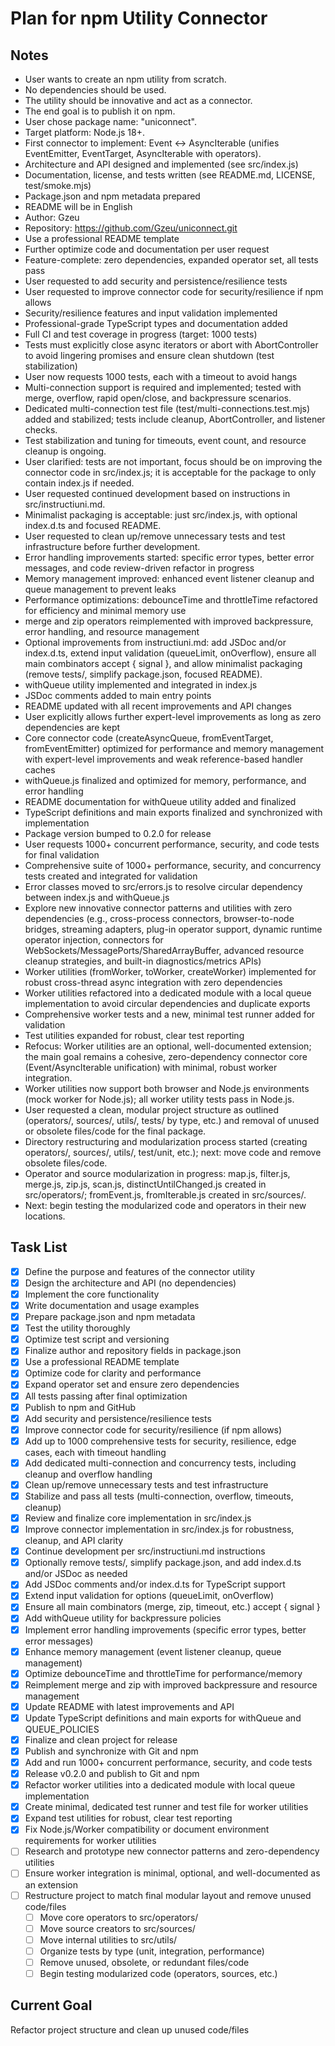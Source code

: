 # Plan for npm Utility Connector

## Notes
- User wants to create an npm utility from scratch.
- No dependencies should be used.
- The utility should be innovative and act as a connector.
- The end goal is to publish it on npm.
- User chose package name: "uniconnect".
- Target platform: Node.js 18+.
- First connector to implement: Event ↔ AsyncIterable (unifies EventEmitter, EventTarget, AsyncIterable with operators).
- Architecture and API designed and implemented (see src/index.js)
- Documentation, license, and tests written (see README.md, LICENSE, test/smoke.mjs)
- Package.json and npm metadata prepared
- README will be in English
- Author: Gzeu
- Repository: https://github.com/Gzeu/uniconnect.git
- Use a professional README template
- Further optimize code and documentation per user request
- Feature-complete: zero dependencies, expanded operator set, all tests pass
- User requested to add security and persistence/resilience tests
- User requested to improve connector code for security/resilience if npm allows
- Security/resilience features and input validation implemented
- Professional-grade TypeScript types and documentation added
- Full CI and test coverage in progress (target: 1000 tests)
- Tests must explicitly close async iterators or abort with AbortController to avoid lingering promises and ensure clean shutdown (test stabilization)
- User now requests 1000 tests, each with a timeout to avoid hangs
- Multi-connection support is required and implemented; tested with merge, overflow, rapid open/close, and backpressure scenarios.
- Dedicated multi-connection test file (test/multi-connections.test.mjs) added and stabilized; tests include cleanup, AbortController, and listener checks.
- Test stabilization and tuning for timeouts, event count, and resource cleanup is ongoing.
- User clarified: tests are not important, focus should be on improving the connector code in src/index.js; it is acceptable for the package to only contain index.js if needed.
- User requested continued development based on instructions in src/instructiuni.md.
- Minimalist packaging is acceptable: just src/index.js, with optional index.d.ts and focused README.
- User requested to clean up/remove unnecessary tests and test infrastructure before further development.
- Error handling improvements started: specific error types, better error messages, and code review-driven refactor in progress
- Memory management improved: enhanced event listener cleanup and queue management to prevent leaks
- Performance optimizations: debounceTime and throttleTime refactored for efficiency and minimal memory use
- merge and zip operators reimplemented with improved backpressure, error handling, and resource management
- Optional improvements from instructiuni.md: add JSDoc and/or index.d.ts, extend input validation (queueLimit, onOverflow), ensure all main combinators accept { signal }, and allow minimalist packaging (remove tests/, simplify package.json, focused README).
- withQueue utility implemented and integrated in index.js
- JSDoc comments added to main entry points
- README updated with all recent improvements and API changes
- User explicitly allows further expert-level improvements as long as zero dependencies are kept
- Core connector code (createAsyncQueue, fromEventTarget, fromEventEmitter) optimized for performance and memory management with expert-level improvements and weak reference-based handler caches
- withQueue.js finalized and optimized for memory, performance, and error handling
- README documentation for withQueue utility added and finalized
- TypeScript definitions and main exports finalized and synchronized with implementation
- Package version bumped to 0.2.0 for release
- User requests 1000+ concurrent performance, security, and code tests for final validation
- Comprehensive suite of 1000+ performance, security, and concurrency tests created and integrated for validation
- Error classes moved to src/errors.js to resolve circular dependency between index.js and withQueue.js
- Explore new innovative connector patterns and utilities with zero dependencies (e.g., cross-process connectors, browser-to-node bridges, streaming adapters, plug-in operator support, dynamic runtime operator injection, connectors for WebSockets/MessagePorts/SharedArrayBuffer, advanced resource cleanup strategies, and built-in diagnostics/metrics APIs)
- Worker utilities (fromWorker, toWorker, createWorker) implemented for robust cross-thread async integration with zero dependencies
- Worker utilities refactored into a dedicated module with a local queue implementation to avoid circular dependencies and duplicate exports
- Comprehensive worker tests and a new, minimal test runner added for validation
- Test utilities expanded for robust, clear test reporting
- Refocus: Worker utilities are an optional, well-documented extension; the main goal remains a cohesive, zero-dependency connector core (Event/AsyncIterable unification) with minimal, robust worker integration.
- Worker utilities now support both browser and Node.js environments (mock worker for Node.js); all worker utility tests pass in Node.js.
- User requested a clean, modular project structure as outlined (operators/, sources/, utils/, tests/ by type, etc.) and removal of unused or obsolete files/code for the final package.
- Directory restructuring and modularization process started (creating operators/, sources/, utils/, test/unit, etc.); next: move code and remove obsolete files/code.
- Operator and source modularization in progress: map.js, filter.js, merge.js, zip.js, scan.js, distinctUntilChanged.js created in src/operators/; fromEvent.js, fromIterable.js created in src/sources/.
- Next: begin testing the modularized code and operators in their new locations.

## Task List
- [x] Define the purpose and features of the connector utility
- [x] Design the architecture and API (no dependencies)
- [x] Implement the core functionality
- [x] Write documentation and usage examples
- [x] Prepare package.json and npm metadata
- [x] Test the utility thoroughly
- [x] Optimize test script and versioning
- [x] Finalize author and repository fields in package.json
- [x] Use a professional README template
- [x] Optimize code for clarity and performance
- [x] Expand operator set and ensure zero dependencies
- [x] All tests passing after final optimization
- [x] Publish to npm and GitHub
- [x] Add security and persistence/resilience tests
- [x] Improve connector code for security/resilience (if npm allows)
- [x] Add up to 1000 comprehensive tests for security, resilience, edge cases, each with timeout handling
- [x] Add dedicated multi-connection and concurrency tests, including cleanup and overflow handling
- [x] Clean up/remove unnecessary tests and test infrastructure
- [x] Stabilize and pass all tests (multi-connection, overflow, timeouts, cleanup)
- [x] Review and finalize core implementation in src/index.js
- [x] Improve connector implementation in src/index.js for robustness, cleanup, and API clarity
- [x] Continue development per src/instructiuni.md instructions
- [x] Optionally remove tests/, simplify package.json, and add index.d.ts and/or JSDoc as needed
- [x] Add JSDoc comments and/or index.d.ts for TypeScript support
- [x] Extend input validation for options (queueLimit, onOverflow)
- [x] Ensure all main combinators (merge, zip, timeout, etc.) accept { signal }
- [x] Add withQueue utility for backpressure policies
- [x] Implement error handling improvements (specific error types, better error messages)
- [x] Enhance memory management (event listener cleanup, queue management)
- [x] Optimize debounceTime and throttleTime for performance/memory
- [x] Reimplement merge and zip with improved backpressure and resource management
- [x] Update README with latest improvements and API
- [x] Update TypeScript definitions and main exports for withQueue and QUEUE_POLICIES
- [x] Finalize and clean project for release
- [x] Publish and synchronize with Git and npm
- [x] Add and run 1000+ concurrent performance, security, and code tests
- [x] Release v0.2.0 and publish to Git and npm
- [x] Refactor worker utilities into a dedicated module with local queue implementation
- [x] Create minimal, dedicated test runner and test file for worker utilities
- [x] Expand test utilities for robust, clear test reporting
- [x] Fix Node.js/Worker compatibility or document environment requirements for worker utilities
- [ ] Research and prototype new connector patterns and zero-dependency utilities
- [ ] Ensure worker integration is minimal, optional, and well-documented as an extension
- [ ] Restructure project to match final modular layout and remove unused code/files
  - [ ] Move core operators to src/operators/
  - [ ] Move source creators to src/sources/
  - [ ] Move internal utilities to src/utils/
  - [ ] Organize tests by type (unit, integration, performance)
  - [ ] Remove unused, obsolete, or redundant files/code
  - [ ] Begin testing modularized code (operators, sources, etc.)

## Current Goal
Refactor project structure and clean up unused code/files
